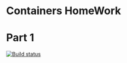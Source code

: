 # Containers HomeWork
# Part 1

[![Build status](https://ci.appveyor.com/api/projects/status/8999b2qklew76v88?svg=true)](https://ci.appveyor.com/project/Hannellee/ajs-8-1)
